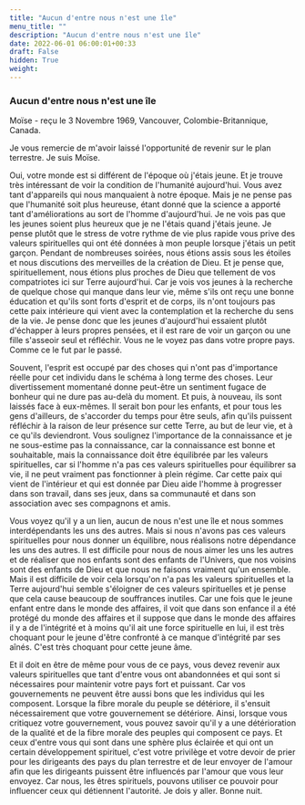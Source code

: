 ```yaml
---
title: "Aucun d'entre nous n'est une île"
menu_title: ""
description: "Aucun d'entre nous n'est une île"
date: 2022-06-01 06:00:01+00:33
draft: False
hidden: True
weight:
---
```

### Aucun d'entre nous n'est une île

Moïse - reçu le 3 Novembre 1969, Vancouver, Colombie-Britannique, Canada.

Je vous remercie de m'avoir laissé l'opportunité de revenir sur le plan terrestre. Je suis Moïse.

Oui, votre monde est si différent de l'époque où j'étais jeune. Et je trouve très intéressant de voir la condition de l'humanité aujourd'hui. Vous avez tant d'appareils qui nous manquaient à notre époque. Mais je ne pense pas que l'humanité soit plus heureuse, étant donné que la science a apporté tant d'améliorations au sort de l'homme d'aujourd'hui. Je ne vois pas que les jeunes soient plus heureux que je ne l'étais quand j'étais jeune. Je pense plutôt que le stress de votre rythme de vie plus rapide vous prive des valeurs spirituelles qui ont été données à mon peuple lorsque j'étais un petit garçon. Pendant de nombreuses soirées, nous étions assis sous les étoiles et nous discutions des merveilles de la création de Dieu. Et je pense que, spirituellement, nous étions plus proches de Dieu que tellement de vos compatriotes ici sur Terre aujourd'hui. Car je vois vos jeunes à la recherche de quelque chose qui manque dans leur vie, même s'ils ont reçu une bonne éducation et qu'ils sont forts d'esprit et de corps, ils n'ont toujours pas cette paix intérieure qui vient avec la contemplation et la recherche du sens de la vie. Je pense donc que les jeunes d'aujourd'hui essaient plutôt d'échapper à leurs propres pensées, et il est rare de voir un garçon ou une fille s'asseoir seul et réfléchir. Vous ne le voyez pas dans votre propre pays. Comme ce le fut par le passé.

Souvent, l'esprit est occupé par des choses qui n'ont pas d'importance réelle pour cet individu dans le schéma à long terme des choses. Leur divertissement momentané donne peut-être un sentiment fugace de bonheur qui ne dure pas au-delà du moment. Et puis, à nouveau, ils sont laissés face à eux-mêmes. Il serait bon pour les enfants, et pour tous les gens d'ailleurs, de s'accorder du temps pour être seuls, afin qu'ils puissent réfléchir à la raison de leur présence sur cette Terre, au but de leur vie, et à ce qu'ils deviendront. Vous soulignez l'importance de la connaissance et je ne sous-estime pas la connaissance, car la connaissance est bonne et souhaitable, mais la connaissance doit être équilibrée par les valeurs spirituelles, car si l'homme n'a pas ces valeurs spirituelles pour équilibrer sa vie, il ne peut vraiment pas fonctionner à plein régime. Car cette paix qui vient de l'intérieur et qui est donnée par Dieu aide l'homme à progresser dans son travail, dans ses jeux, dans sa communauté et dans son association avec ses compagnons et amis. 

Vous voyez qu'il y a un lien, aucun de nous n'est une île et nous sommes interdépendants les uns des autres. Mais si nous n'avons pas ces valeurs spirituelles pour nous donner un équilibre, nous réalisons notre dépendance les uns des autres. Il est difficile pour nous de nous aimer les uns les autres et de réaliser que nos enfants sont des enfants de l'Univers, que nos voisins sont des enfants de Dieu et que nous ne faisons vraiment qu'un ensemble. Mais il est difficile de voir cela lorsqu'on n'a pas les valeurs spirituelles et la Terre aujourd'hui semble s'éloigner de ces valeurs spirituelles et je pense que cela cause beaucoup de souffrances inutiles. Car une fois que le jeune enfant entre dans le monde des affaires, il voit que dans son enfance il a été protégé du monde des affaires et il suppose que dans le monde des affaires il y a de l'intégrité et à moins qu'il ait une force spirituelle en lui, il est très choquant pour le jeune d'être confronté à ce manque d'intégrité par ses aînés. C'est très choquant pour cette jeune âme.

Et il doit en être de même pour vous de ce pays, vous devez revenir aux valeurs spirituelles que tant d'entre vous ont abandonnées et qui sont si nécessaires pour maintenir votre pays fort et puissant. Car vos gouvernements ne peuvent être aussi bons que les individus qui les composent. Lorsque la fibre morale du peuple se détériore, il s'ensuit nécessairement que votre gouvernement se détériore. Ainsi, lorsque vous critiquez votre gouvernement, vous pouvez savoir qu'il y a une détérioration de la qualité et de la fibre morale des peuples qui composent ce pays. Et ceux d'entre vous qui sont dans une sphère plus éclairée et qui ont un certain développement spirituel, c'est votre privilège et votre devoir de prier pour les dirigeants des pays du plan terrestre et de leur envoyer de l'amour afin que les dirigeants puissent être influencés par l'amour que vous leur envoyez. Car nous, les êtres spirituels, pouvons utiliser ce pouvoir pour influencer ceux qui détiennent l'autorité. Je dois y aller. Bonne nuit.
